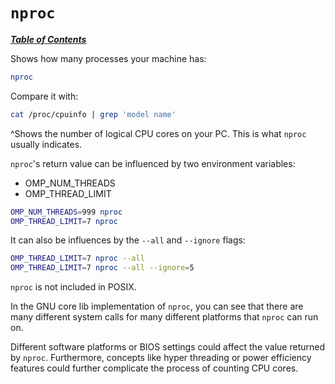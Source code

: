 # `nproc`

[***Table of Contents***](/README.md)

Shows how many processes your machine has:

```bash
nproc
```

Compare it with:

```bash
cat /proc/cpuinfo | grep 'model name'
```

^Shows the number of logical CPU cores on your PC. This is what `nproc` usually
indicates.

`nproc`'s return value can be influenced by two environment variables:
- OMP_NUM_THREADS
- OMP_THREAD_LIMIT


```bash
OMP_NUM_THREADS=999 nproc
OMP_THREAD_LIMIT=7 nproc
```

It can also be influences by the `--all` and `--ignore` flags:

```bash
OMP_THREAD_LIMIT=7 nproc --all
OMP_THREAD_LIMIT=7 nproc --all --ignore=5
```

`nproc` is not included in POSIX.

In the GNU core lib implementation of `nproc`, you can see that there are many
different system calls for many different platforms that `nproc` can run on.

Different software platforms or BIOS settings could affect the value returned
by `nproc`. Furthermore, concepts like hyper threading or power efficiency
features could further complicate the process of counting CPU cores.
